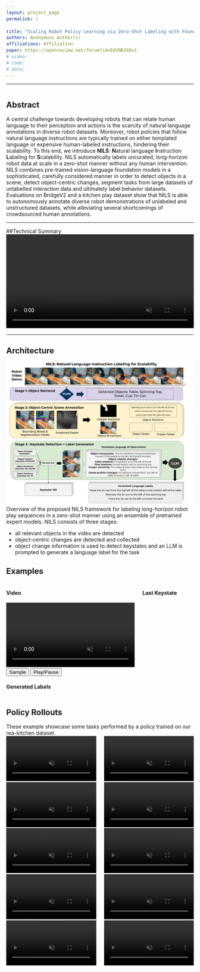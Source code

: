 ```yaml
---
layout: project_page
permalink: /

title: "Scaling Robot Policy Learning via Zero-Shot Labeling with Foundation Models"
authors: Anonymous Author(s)
affiliations: Affiliation
paper: https://openreview.net/forum?id=EdVNB2kHv1
# video: 
# code: 
# data: 
---
```



---

<div class="columns is-centered has-text-centered">
    <div class="column is-four-fifths">
        <h2>Abstract</h2>
        <div class="content has-text-justified">
A central challenge towards developing robots that can relate human language to their perception and actions is the scarcity of natural language annotations in diverse robot datasets. Moreover, robot policies that follow natural language instructions are typically trained on either templated language or expensive human-labeled instructions, hindering their scalability. To this end, we introduce <b>NILS</b>: <b>N</b>atural language <b>I</b>nstruction <b>L</b>abeling for <b>S</b>calability. NILS automatically labels uncurated, long-horizon robot data at scale in a zero-shot manner without any human intervention. NILS combines pre-trained vision-language foundation models in a sophisticated, carefully considered manner in order to detect objects in a scene, detect object-centric changes, segment tasks from large datasets of unlabelled interaction data and ultimately label behavior datasets. Evaluations on BridgeV2 and a kitchen play dataset show that NILS is able to autonomously annotate diverse robot demonstrations of unlabeled and unstructured datasets, while alleviating several shortcomings of crowdsourced human annotations.
        </div>
    </div>
</div>

---

##Technical Summary
<video width="100%" controls muted loop playsinline>
    <source src="/static/video/NILS_new.mp4" type="video/mp4">
</video>

---

<!-- > Note: This is an example of a Jekyll-based project website template: [Github link](https://github.com/shunzh/project_website).\
> The following content is generated by ChatGPT. The figure is manually added. -->

## Architecture
![MDT-V Overview](./static/image/lupus-example.png)
Overview of the proposed NILS framework for labeling long-horizon robot play sequences
in a zero-shot manner using an ensemble of pretrained expert models. NILS consists of three stages:
 - all relevant objects in the video are detected
 - object-centric changes are detected and collected
 - object change information is used to detect keystates and an LLM is prompted to generate a language label for the task

<h2>Examples</h2>

<div class="columns is-centered has-text-centered">
    <div class="column is-half" id="nils-video-container">
        <h4>Video</h4>
        <video id="nils-video" width="100%" muted playsinline>
            <source src="" type="video/mp4">
        </video>
    </div>
    <div class="column is-half">
        <h4>Last Keystate</h4>
        <canvas id="nils-keystate" width="100%" height="100%"></canvas>
    </div>
</div>
<div class="columns is-centered has-text-centered">
    <div class="column">
        <div class="buttons is-centered">
            <button id="nils-sample-button" class="button">Sample</button>
            <button id="nils-play-pause-button" class="button">Play/Pause</button>
            <!-- <button id="nils-prev-key-button" class="button">Previous Keystate</button>
            <button id="nils-next-key-button" class="button">Next Keystate</button> -->
        </div>
    </div>
</div>
<div class="columns is-centered has-text-centered">
    <div class="column">
        <h4>Generated Labels</h4>
        <div id="nils-labels-container"></div>
    </div>
</div>
<style>
    #nils-labels-container {
        display: flex;
        flex-direction: column;
        justify-content: space-evenly;
        align-items: center;
        gap: 1em;
    }
    #nils-keystate {
        width: 100%;
    }
</style>
<script>

const ANNOTATION_TYPES = [
    'all_gt_ks',
    'all',
    'enable_detection_ensemblingenable_object_state_filteringenable_scene_graph_denoisingenable_detection_refinmentenable_object_centric_relations',
    'enable_temporal_aggregationenable_detection_ensemblingenable_object_state_filteringenable_scene_graph_denoisingenable_detection_refinmentenable_object_centric_relationssimple_initial_object_detection',
    'enable_temporal_aggregationenable_object_state_filteringenable_scene_graph_denoisingenable_object_centric_relations',
    'gemini_pro',
    'gpt4v',
    'object_movement_gripper_close_scene_graph_object_state'
]

async function loadPaths() {
    const response = await fetch('./static/bridge_vis/paths.txt')
    const data = await response.text()
    const paths = data.split('\n')
    return paths
}

async function loadAnnotationsAndVideoLinkFromPath(path) {
    const responses = ANNOTATION_TYPES.map((type) => 
        fetch(`./static/bridge_vis/${path}/${type}.txt`)
            .then(response => {
                if (response.ok) {
                    return response.text()
                }
                return false
            })
            .catch(err => false)
    )

    const annotations_list = (await Promise.all(responses))
        .map((response, index) => response ? [ANNOTATION_TYPES[index], processAnnotation(response)] : null)
        .filter(item => item)
    const annotations = Object.fromEntries(annotations_list)

    const videoLink = `./static/bridge_vis/${path}/orig_conv.mp4`
    return { annotations, videoLink }
}

function processAnnotation(fileContent) {
    const lines = fileContent.split('\n')
    const parsedData = lines.map(line => {
        if (line === '') {
            return null
        }
        const [_, keystate, labels] = line.match(/Keystate: (\d+) - Annotation: (\[.*\])/)
        sanitized = labels // I hate this, why can't it be proper JSON, why are we using python print output uggh
            .replace(/\['/g, '["')
            .replace(/'\]/g, '"]')
            .replace(/', '/g, '", "')
            .replace(/", '/g, '", "')
            .replace(/', "/g, '", "')
        try {
            return {
                keystate: parseInt(keystate),
                labels: JSON.parse(sanitized)
            }
        } catch (e) {
            console.error(keystate, labels, sanitized, e)
            throw e
        }
    }).filter(item => item)
    return parsedData
}

function sampleFromPaths(paths) {
    const randomIndex = Math.floor(Math.random() * paths.length)
    return paths[randomIndex]
    // return paths[0]
}

const state = {
    annotations: null,
    selected_annotation_type: 'all_gt_ks',
    current_frame: 0,
    keystate: null,
    prev_keystate: null,
    fps: null,
    video_loaded: false
}

window.state = state

function resetState() {
    state.annotations = null
    state.current_frame = 0
    state.keystate = null
    state.prev_keystate = null
}

function updateUI() {
    if (!state.video_loaded) {
        return
    }

    const shouldUpdate = updateKeystate()
    if (shouldUpdate) {
        fillLabels()
        fillCanvas()
    }
}

function updateKeystate() {
    const annotations = state.annotations[state.selected_annotation_type]
    const keystates = annotations.map(label => label.keystate)
    const newKeystate = keystates.find(keystate => state.current_frame <= keystate) // array is short, so binary search not needed
    console.log(state.current_frame, newKeystate)
    if (newKeystate !== state.keystate) {
        state.prev_keystate = state.keystate
        state.keystate = newKeystate
        return true
    }
    return false
}

function fillLabels() {    
    const labels = state.annotations[state.selected_annotation_type].find(label => label.keystate === state.keystate).labels
    const labelsContainer = $('#nils-labels-container')
    labelsContainer.empty()
    labels.forEach(label => {
        const labelElement = $('<div></div>').text(label)
        labelsContainer.append(labelElement)
    })
}

function fillCanvas() {
    const video = $('#nils-video')[0]
    const canvas = $('#nils-keystate')[0]
    const ctx = canvas.getContext('2d')
    ctx.drawImage(video, 0, 0, video.videoWidth, video.videoHeight, 0, 0, video.videoWidth, video.videoHeight)
}

$(document).ready(async function() {
    const paths = await loadPaths()
    
    async function sample() {
        resetState()
        const path = sampleFromPaths(paths)
        const { annotations, videoLink } = await loadAnnotationsAndVideoLinkFromPath(path)
        state.annotations = annotations
        $('#nils-video source').attr('src', videoLink)
        $('#nils-video')[0].load()
        updateUI()
    }

    await sample()

    $("#nils-sample-button").click(async function() {
        await sample()
    })

    $("#nils-play-pause-button").click(function() {
        if (!state.video_loaded) {
            return
        }

        const video = $('#nils-video')[0]
        if (video.paused) {
            video.play()
        } else {
            video.pause()
        }
    })

    // $("#nils-prev-key-button").click(function() {
    //     if (!state.video_loaded) {
    //         return
    //     }
    //     const annotations = state.annotations[state.selected_annotation_type]
    //     const keystates = annotations.map(label => label.keystate)
    //     const currentIndex = keystates.indexOf(state.keystate)
    //     if (currentIndex > 0) {
    //         state.current_frame = keystates[currentIndex - 1]
    //         $('#nils-video')[0].currentTime = state.current_frame / state.fps
    //         updateUI()
    //     }
    // })

    // $("#nils-next-key-button").click(function() {
    //     if (!state.video_loaded) {
    //         return
    //     }
    //     const annotations = state.annotations[state.selected_annotation_type]
    //     const keystates = annotations.map(label => label.keystate)
    //     const currentIndex = keystates.indexOf(state.keystate)
    //     if (currentIndex < keystates.length) {
    //         state.current_frame = keystates[currentIndex]
    //         $('#nils-video')[0].currentTime = state.current_frame / state.fps
    //         updateUI()
    //     }
    // })

    $('#nils-video').on('timeupdate', function() {
        state.current_frame = Math.floor(this.currentTime * state.fps)
        updateUI()
    })

    $('#nils-video').on('loadeddata', function() {
        const video = $('#nils-video')[0]
        const canvas = $('#nils-keystate')[0]
        const videoWidth = video.videoWidth
        const videoHeight = video.videoHeight
        canvas.width = videoWidth
        canvas.height = videoHeight

        state.fps = state.annotations[state.selected_annotation_type].slice(-1)[0].keystate / video.duration
        state.video_loaded = true
    });
})


</script>


<h2>Policy Rollouts</h2>
These example showcase some tasks performed by a policy trained on our rea-kitchen dataset.
<div class="columns is-centered has-text-centered">

<div class="column is-half">
    <video width="100%" autoplay muted loop playsinline>
        <source src="/static/video/real_rollout/Archive/banana_in_sink.mp4" type="video/mp4">
    </video>
    <video width="100%" autoplay muted loop playsinline>
        <source src="/static/video/real_rollout/Archive/fridge_fail.mp4" type="video/mp4">
    </video>
    <video width="100%" autoplay muted loop playsinline>
        <source src="/static/video/real_rollout/Archive/microwave_door.mp4" type="video/mp4">
    </video>
    <video width="100%" autoplay muted loop playsinline>
        <source src="/static/video/real_rollout/Archive/open_microwave.mp4" type="video/mp4">
    </video>
    <video width="100%" autoplay muted loop playsinline>
        <source src="/static/video/real_rollout/Archive/open_oven_fail.mp4" type="video/mp4">
    </video>
</div>
<div class="column is-half">
    <video width="100%" autoplay muted loop playsinline>
        <source src="/static/video/real_rollout/Archive/pot_to_the_rigth_2.mp4" type="video/mp4">
    </video>
    <video width="100%" autoplay muted loop playsinline>
        <source src="/static/video/real_rollout/Archive/oven_fridge_fail.mp4" type="video/mp4">
    </video>
    <video width="100%" autoplay muted loop playsinline>
        <source src="/static/video/real_rollout/Archive/pot_in_sink_2.mp4" type="video/mp4">
    </video>
    <video width="100%" autoplay muted loop playsinline>
        <source src="/static/video/real_rollout/Archive/pot_in_sink.mp4" type="video/mp4">
    </video>
    <video width="100%" autoplay muted loop playsinline>
        <source src="/static/video/real_rollout/Archive/pot_to_the_right.mp4" type="video/mp4">
    </video>
</div>


</div>